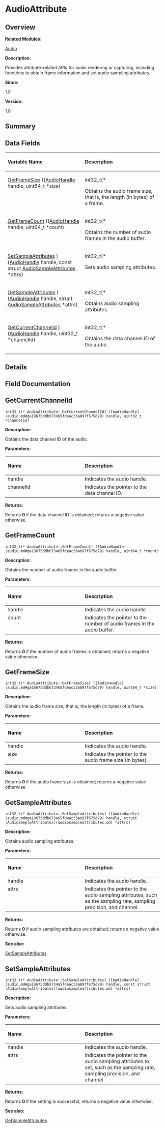 # AudioAttribute<a name="EN-US_TOPIC_0000001055198120"></a>

## **Overview**<a name="section936998558093529"></a>

**Related Modules:**

[Audio](audio.md)

**Description:**

Provides attribute-related APIs for audio rendering or capturing, including functions to obtain frame information and set audio sampling attributes. 

**Since:**

1.0

**Version:**

1.0

## **Summary**<a name="section2045661001093529"></a>

## Data Fields<a name="pub-attribs"></a>

<a name="table2033600214093529"></a>
<table><thead align="left"><tr id="row883343569093529"><th class="cellrowborder" valign="top" width="50%" id="mcps1.1.3.1.1"><p id="p707424976093529"><a name="p707424976093529"></a><a name="p707424976093529"></a>Variable Name</p>
</th>
<th class="cellrowborder" valign="top" width="50%" id="mcps1.1.3.1.2"><p id="p1755597900093529"><a name="p1755597900093529"></a><a name="p1755597900093529"></a>Description</p>
</th>
</tr>
</thead>
<tbody><tr id="row73012321093529"><td class="cellrowborder" valign="top" width="50%" headers="mcps1.1.3.1.1 "><p id="p1465201397093529"><a name="p1465201397093529"></a><a name="p1465201397093529"></a><a href="audioattribute.md#a74a23f0544ac688223e61fa71a307851">GetFrameSize</a> )(<a href="audio.md#ga18675ddb073465fdeac33a897f675d79">AudioHandle</a> handle, uint64_t *size)</p>
</td>
<td class="cellrowborder" valign="top" width="50%" headers="mcps1.1.3.1.2 "><p id="p49165509093529"><a name="p49165509093529"></a><a name="p49165509093529"></a>int32_t(* </p>
<p id="p146074423093529"><a name="p146074423093529"></a><a name="p146074423093529"></a>Obtains the audio frame size, that is, the length (in bytes) of a frame. </p>
</td>
</tr>
<tr id="row885372838093529"><td class="cellrowborder" valign="top" width="50%" headers="mcps1.1.3.1.1 "><p id="p143100437093529"><a name="p143100437093529"></a><a name="p143100437093529"></a><a href="audioattribute.md#ab31fee582dc33b9320e0a0e5d16ae0e6">GetFrameCount</a> )(<a href="audio.md#ga18675ddb073465fdeac33a897f675d79">AudioHandle</a> handle, uint64_t *count)</p>
</td>
<td class="cellrowborder" valign="top" width="50%" headers="mcps1.1.3.1.2 "><p id="p648035981093529"><a name="p648035981093529"></a><a name="p648035981093529"></a>int32_t(* </p>
<p id="p891047322093529"><a name="p891047322093529"></a><a name="p891047322093529"></a>Obtains the number of audio frames in the audio buffer. </p>
</td>
</tr>
<tr id="row1039736740093529"><td class="cellrowborder" valign="top" width="50%" headers="mcps1.1.3.1.1 "><p id="p584587342093529"><a name="p584587342093529"></a><a name="p584587342093529"></a><a href="audioattribute.md#a502fe4e4b97cd253244debcc67d45c4d">SetSampleAttributes</a> )(<a href="audio.md#ga18675ddb073465fdeac33a897f675d79">AudioHandle</a> handle, const struct <a href="audiosampleattributes.md">AudioSampleAttributes</a> *attrs)</p>
</td>
<td class="cellrowborder" valign="top" width="50%" headers="mcps1.1.3.1.2 "><p id="p1557400752093529"><a name="p1557400752093529"></a><a name="p1557400752093529"></a>int32_t(* </p>
<p id="p1014270069093529"><a name="p1014270069093529"></a><a name="p1014270069093529"></a>Sets audio sampling attributes. </p>
</td>
</tr>
<tr id="row1388192876093529"><td class="cellrowborder" valign="top" width="50%" headers="mcps1.1.3.1.1 "><p id="p1741835708093529"><a name="p1741835708093529"></a><a name="p1741835708093529"></a><a href="audioattribute.md#a2f92d8704ef677a07d664c33342e4318">GetSampleAttributes</a> )(<a href="audio.md#ga18675ddb073465fdeac33a897f675d79">AudioHandle</a> handle, struct <a href="audiosampleattributes.md">AudioSampleAttributes</a> *attrs)</p>
</td>
<td class="cellrowborder" valign="top" width="50%" headers="mcps1.1.3.1.2 "><p id="p454003813093529"><a name="p454003813093529"></a><a name="p454003813093529"></a>int32_t(* </p>
<p id="p795681825093529"><a name="p795681825093529"></a><a name="p795681825093529"></a>Obtains audio sampling attributes. </p>
</td>
</tr>
<tr id="row1156501298093529"><td class="cellrowborder" valign="top" width="50%" headers="mcps1.1.3.1.1 "><p id="p1763769235093529"><a name="p1763769235093529"></a><a name="p1763769235093529"></a><a href="audioattribute.md#ad070369ffa9d88df541aaf0ffbbcfbfd">GetCurrentChannelId</a> )(<a href="audio.md#ga18675ddb073465fdeac33a897f675d79">AudioHandle</a> handle, uint32_t *channelId)</p>
</td>
<td class="cellrowborder" valign="top" width="50%" headers="mcps1.1.3.1.2 "><p id="p593741241093529"><a name="p593741241093529"></a><a name="p593741241093529"></a>int32_t(* </p>
<p id="p30361972093529"><a name="p30361972093529"></a><a name="p30361972093529"></a>Obtains the data channel ID of the audio. </p>
</td>
</tr>
</tbody>
</table>

## **Details**<a name="section1926643650093529"></a>

## **Field Documentation**<a name="section2033546313093529"></a>

## GetCurrentChannelId<a name="ad070369ffa9d88df541aaf0ffbbcfbfd"></a>

```
int32_t(* AudioAttribute::GetCurrentChannelId) ([AudioHandle](audio.md#ga18675ddb073465fdeac33a897f675d79) handle, uint32_t *channelId)
```

 **Description:**

Obtains the data channel ID of the audio. 

**Parameters:**

<a name="table1676997330093529"></a>
<table><thead align="left"><tr id="row1483049894093529"><th class="cellrowborder" valign="top" width="50%" id="mcps1.1.3.1.1"><p id="p460347542093529"><a name="p460347542093529"></a><a name="p460347542093529"></a>Name</p>
</th>
<th class="cellrowborder" valign="top" width="50%" id="mcps1.1.3.1.2"><p id="p1368527856093529"><a name="p1368527856093529"></a><a name="p1368527856093529"></a>Description</p>
</th>
</tr>
</thead>
<tbody><tr id="row1486548316093529"><td class="cellrowborder" valign="top" width="50%" headers="mcps1.1.3.1.1 ">handle</td>
<td class="cellrowborder" valign="top" width="50%" headers="mcps1.1.3.1.2 ">Indicates the audio handle. </td>
</tr>
<tr id="row1181347016093529"><td class="cellrowborder" valign="top" width="50%" headers="mcps1.1.3.1.1 ">channelId</td>
<td class="cellrowborder" valign="top" width="50%" headers="mcps1.1.3.1.2 ">Indicates the pointer to the data channel ID. </td>
</tr>
</tbody>
</table>

**Returns:**

Returns  **0**  if the data channel ID is obtained; returns a negative value otherwise. 



## GetFrameCount<a name="ab31fee582dc33b9320e0a0e5d16ae0e6"></a>

```
int32_t(* AudioAttribute::GetFrameCount) ([AudioHandle](audio.md#ga18675ddb073465fdeac33a897f675d79) handle, uint64_t *count)
```

 **Description:**

Obtains the number of audio frames in the audio buffer. 

**Parameters:**

<a name="table2002532161093529"></a>
<table><thead align="left"><tr id="row1230897658093529"><th class="cellrowborder" valign="top" width="50%" id="mcps1.1.3.1.1"><p id="p1130963557093529"><a name="p1130963557093529"></a><a name="p1130963557093529"></a>Name</p>
</th>
<th class="cellrowborder" valign="top" width="50%" id="mcps1.1.3.1.2"><p id="p2029274030093529"><a name="p2029274030093529"></a><a name="p2029274030093529"></a>Description</p>
</th>
</tr>
</thead>
<tbody><tr id="row268093107093529"><td class="cellrowborder" valign="top" width="50%" headers="mcps1.1.3.1.1 ">handle</td>
<td class="cellrowborder" valign="top" width="50%" headers="mcps1.1.3.1.2 ">Indicates the audio handle. </td>
</tr>
<tr id="row1411687481093529"><td class="cellrowborder" valign="top" width="50%" headers="mcps1.1.3.1.1 ">count</td>
<td class="cellrowborder" valign="top" width="50%" headers="mcps1.1.3.1.2 ">Indicates the pointer to the number of audio frames in the audio buffer. </td>
</tr>
</tbody>
</table>

**Returns:**

Returns  **0**  if the number of audio frames is obtained; returns a negative value otherwise. 



## GetFrameSize<a name="a74a23f0544ac688223e61fa71a307851"></a>

```
int32_t(* AudioAttribute::GetFrameSize) ([AudioHandle](audio.md#ga18675ddb073465fdeac33a897f675d79) handle, uint64_t *size)
```

 **Description:**

Obtains the audio frame size, that is, the length \(in bytes\) of a frame. 

**Parameters:**

<a name="table1627942691093529"></a>
<table><thead align="left"><tr id="row1326402869093529"><th class="cellrowborder" valign="top" width="50%" id="mcps1.1.3.1.1"><p id="p71958469093529"><a name="p71958469093529"></a><a name="p71958469093529"></a>Name</p>
</th>
<th class="cellrowborder" valign="top" width="50%" id="mcps1.1.3.1.2"><p id="p174397629093529"><a name="p174397629093529"></a><a name="p174397629093529"></a>Description</p>
</th>
</tr>
</thead>
<tbody><tr id="row1751880161093529"><td class="cellrowborder" valign="top" width="50%" headers="mcps1.1.3.1.1 ">handle</td>
<td class="cellrowborder" valign="top" width="50%" headers="mcps1.1.3.1.2 ">Indicates the audio handle. </td>
</tr>
<tr id="row453850506093529"><td class="cellrowborder" valign="top" width="50%" headers="mcps1.1.3.1.1 ">size</td>
<td class="cellrowborder" valign="top" width="50%" headers="mcps1.1.3.1.2 ">Indicates the pointer to the audio frame size (in bytes). </td>
</tr>
</tbody>
</table>

**Returns:**

Returns  **0**  if the audio frame size is obtained; returns a negative value otherwise. 



## GetSampleAttributes<a name="a2f92d8704ef677a07d664c33342e4318"></a>

```
int32_t(* AudioAttribute::GetSampleAttributes) ([AudioHandle](audio.md#ga18675ddb073465fdeac33a897f675d79) handle, struct [AudioSampleAttributes](audiosampleattributes.md) *attrs)
```

 **Description:**

Obtains audio sampling attributes. 

**Parameters:**

<a name="table2116476084093529"></a>
<table><thead align="left"><tr id="row597786836093529"><th class="cellrowborder" valign="top" width="50%" id="mcps1.1.3.1.1"><p id="p1362800200093529"><a name="p1362800200093529"></a><a name="p1362800200093529"></a>Name</p>
</th>
<th class="cellrowborder" valign="top" width="50%" id="mcps1.1.3.1.2"><p id="p891542615093529"><a name="p891542615093529"></a><a name="p891542615093529"></a>Description</p>
</th>
</tr>
</thead>
<tbody><tr id="row1516734735093529"><td class="cellrowborder" valign="top" width="50%" headers="mcps1.1.3.1.1 ">handle</td>
<td class="cellrowborder" valign="top" width="50%" headers="mcps1.1.3.1.2 ">Indicates the audio handle. </td>
</tr>
<tr id="row43380260093529"><td class="cellrowborder" valign="top" width="50%" headers="mcps1.1.3.1.1 ">attrs</td>
<td class="cellrowborder" valign="top" width="50%" headers="mcps1.1.3.1.2 ">Indicates the pointer to the audio sampling attributes, such as the sampling rate, sampling precision, and channel. </td>
</tr>
</tbody>
</table>

**Returns:**

Returns  **0**  if audio sampling attributes are obtained; returns a negative value otherwise. 

**See also:**

[SetSampleAttributes](audioattribute.md#a502fe4e4b97cd253244debcc67d45c4d) 

## SetSampleAttributes<a name="a502fe4e4b97cd253244debcc67d45c4d"></a>

```
int32_t(* AudioAttribute::SetSampleAttributes) ([AudioHandle](audio.md#ga18675ddb073465fdeac33a897f675d79) handle, const struct [AudioSampleAttributes](audiosampleattributes.md) *attrs)
```

 **Description:**

Sets audio sampling attributes. 

**Parameters:**

<a name="table1735675839093529"></a>
<table><thead align="left"><tr id="row987449368093529"><th class="cellrowborder" valign="top" width="50%" id="mcps1.1.3.1.1"><p id="p1300741637093529"><a name="p1300741637093529"></a><a name="p1300741637093529"></a>Name</p>
</th>
<th class="cellrowborder" valign="top" width="50%" id="mcps1.1.3.1.2"><p id="p894873182093529"><a name="p894873182093529"></a><a name="p894873182093529"></a>Description</p>
</th>
</tr>
</thead>
<tbody><tr id="row2110365661093529"><td class="cellrowborder" valign="top" width="50%" headers="mcps1.1.3.1.1 ">handle</td>
<td class="cellrowborder" valign="top" width="50%" headers="mcps1.1.3.1.2 ">Indicates the audio handle. </td>
</tr>
<tr id="row1784143841093529"><td class="cellrowborder" valign="top" width="50%" headers="mcps1.1.3.1.1 ">attrs</td>
<td class="cellrowborder" valign="top" width="50%" headers="mcps1.1.3.1.2 ">Indicates the pointer to the audio sampling attributes to set, such as the sampling rate, sampling precision, and channel. </td>
</tr>
</tbody>
</table>

**Returns:**

Returns  **0**  if the setting is successful; returns a negative value otherwise. 

**See also:**

[GetSampleAttributes](audioattribute.md#a2f92d8704ef677a07d664c33342e4318) 

